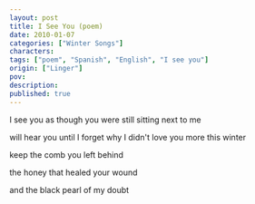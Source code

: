 ```yaml
---
layout: post
title: I See You (poem)
date: 2010-01-07
categories: ["Winter Songs"]
characters: 
tags: ["poem", "Spanish", "English", "I see you"]
origin: ["Linger"]
pov: 
description: 
published: true
---
```


I see you as though you were still sitting next to me

will hear you until I forget why I didn't love you more this winter

keep the comb you left behind

the honey that healed your wound

and the black pearl of my doubt

